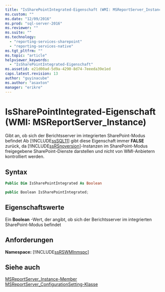 ```yaml
---
title: "IsSharePointIntegrated-Eigenschaft (WMI: MSReportServer_Instance) | Microsoft Docs"
ms.custom: ""
ms.date: "12/09/2016"
ms.prod: "sql-server-2016"
ms.reviewer: ""
ms.suite: ""
ms.technology: 
  - "reporting-services-sharepoint"
  - "reporting-services-native"
ms.tgt_pltfrm: ""
ms.topic: "article"
helpviewer_keywords: 
  - "IsSharePointIntegrated-Eigenschaft"
ms.assetid: e21d00ad-5d9a-4290-8d74-7eeeda39e1ed
caps.latest.revision: 13
author: "guyinacube"
ms.author: "asaxton"
manager: "erikre"
---
```

# IsSharePointIntegrated-Eigenschaft (WMI: MSReportServer_Instance)
  Gibt an, ob sich der Berichtsserver im integrierten SharePoint-Modus befindet Ab [!INCLUDE[ssSQL11](../../includes/sssql11-md.md)] gibt diese Eigenschaft immer **FALSE** zurück, da [!INCLUDE[ssRSnoversion](../../includes/ssrsnoversion-md.md)]-Instanzen im SharePoint-Modus freigegebene SharePoint-Dienste darstellen und nicht von WMI-Anbietern kontrolliert werden.  
  
## Syntax  
  
```vb  
Public Dim IsSharePointIntegrated As Boolean  
```  
  
```csharp  
public Boolean IsSharePointIntegrated;  
```  
  
## Eigenschaftswerte  
 Ein **Boolean** -Wert, der angibt, ob sich der Berichtsserver im integrierten SharePoint-Modus befindet  
  
## Anforderungen  
 **Namespace:** [!INCLUDE[ssRSWMInmspc](../../includes/ssrswminmspc-md.md)]  
  
## Siehe auch  
 [MSReportServer_Instance-Member](../../reporting-services/wmi-provider-library-reference/msreportserver-instance-members.md)   
 [MSReportServer_ConfigurationSetting-Klasse](../../reporting-services/wmi-provider-library-reference/msreportserver-configurationsetting-class.md)  
  
  